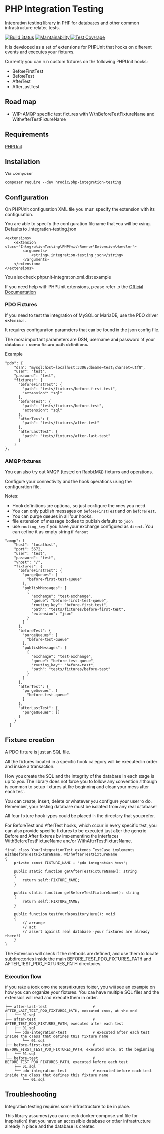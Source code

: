 # PHP Integration Testing

Integration testing library in PHP for databases and other common infrastructure related tests.

[![Build Status](https://travis-ci.com/hrodic/php-integration-testing.svg?branch=master)](https://travis-ci.com/hrodic/php-integration-testing)
[![Maintainability](https://api.codeclimate.com/v1/badges/dffdb42a04d9db1a9b89/maintainability)](https://codeclimate.com/github/hrodic/php-integration-testing/maintainability)
[![Test Coverage](https://api.codeclimate.com/v1/badges/dffdb42a04d9db1a9b89/test_coverage)](https://codeclimate.com/github/hrodic/php-integration-testing/test_coverage)

It is developed as a set of extensions for PHPUnit that hooks on different events and executes your fixtures.

Currently you can run custom fixtures on the following PHPUnit hooks:

* BeforeFirstTest
* BeforeTest
* AfterTest
* AfterLastTest

## Road map

* WIP: AMQP specific test fixtures with WithBeforeTestFixtureName and WithAfterTestFixtureName


## Requirements

[PHPUnit](https://phpunit.readthedocs.io/en/9.1)

## Installation

Via composer

```
composer require --dev hrodic/php-integration-testing
```

## Configuration

On PHPUnit configuration XML file you must specify the extension with its configuration.

You are able to specify the configuration filename that you will be using. Defaults to .integration-testing.json

```
<extensions>
    <extension class="IntegrationTesting\PHPUnit\Runner\Extension\Handler">
        <arguments>
            <string>.integration-testing.json</string>
        </arguments>
    </extension>
</extensions>
```

You also check phpunit-integration.xml.dist example

If you need help with PHPUnit extensions, please refer to the [Official Documentation](https://phpunit.readthedocs.io/en/9.1/configuration.html#the-extensions-element)

### PDO Fixtures

If you need to test the integration of MySQL or MariaDB, use the PDO driver extension.

It requires configuration parameters that can be found in the json config file.

The most important parameters are DSN, username and password of your database + some fixture path definitions.

Example: 
```
"pdo": {
    "dsn": "mysql:host=localhost:3306;dbname=test;charset=utf8",
    "user": "test",
    "password": "test",
    "fixtures": {
      "beforeFirstTest": {
        "path": "tests/fixtures/before-first-test",
        "extension": "sql"
      },
      "beforeTest": {
        "path": "tests/fixtures/before-test",
        "extension": "sql"
      },
      "afterTest": {
        "path": "tests/fixtures/after-test"
      },
      "afterLastTest": {
        "path": "tests/fixtures/after-last-test"
      }
    }
},
```

### AMQP fixtures

You can also try out AMQP (tested on RabbitMQ) fixtures and operations.

Configure your connectivity and the hook operations using the configuration file.

Notes:
* Hook definitions are optional, so just configure the ones you need.
* You can only publish messages on `beforeFirstTest` and on `beforeTest`.
* You can purge queues in all four hooks.
* file extension of message bodies to publish defaults to `json`
* use `routing_key` if you have your exchange configured as `direct`. You can define it as empty string if `fanout`

```
"amqp": {
    "host": "localhost",
    "port": 5672,
    "user": "test",
    "password": "test",
    "vhost": "/",
    "fixtures": {
      "beforeFirstTest": {
        "purgeQueues": [
          "before-first-test-queue"
        ],
        "publishMessages": [
          {
            "exchange": "test-exchange",
            "queue": "before-first-test-queue",
            "routing_key": "before-first-test",
            "path": "tests/fixtures/before-first-test",
            "extension": "json"
          }
        ]
      },
      "beforeTest": {
        "purgeQueues": [
          "before-test-queue"
        ],
        "publishMessages": [
          {
            "exchange": "test-exchange",
            "queue": "before-test-queue",
            "routing_key": "before-test",
            "path": "tests/fixtures/before-test"
          }
        ]
      },
      "afterTest": {
        "purgeQueues": [
          "before-test-queue"
        ]
      },
      "afterLastTest": {
        "purgeQueues": []
      }
    }
  }
```

## Fixture creation

A PDO fixture is just an SQL file. 

All the fixtures located in a specific hook category will be executed in order and inside a transaction.

How you create the SQL and the integrity of the database in each stage is up to you. The library does not force you
to follow any convention although is common to setup fixtures at the beginning and clean your mess after each test.

You can create, insert, delete or whatever you configure your user to do. Remember, your testing database must be isolated 
from any real database!

All four fixture hook types could be placed in the directory that you prefer.

For BeforeTest and AfterTest hooks, which occur in every specific test, you can also provide specific fixtures to be executed
just after the generic Before and After fixtures by implementing the interfaces WithBeforeTestFixtureName and/or WithAfterTestFixtureName.

```
final class YourIntegrationTest extends TestCase implements WithBeforeTestFixtureName, WithAfterTestFixtureName
{
    private const FIXTURE_NAME = 'pdo-integration-test';

    public static function getAfterTestFixtureName(): string
    {
        return self::FIXTURE_NAME;
    }

    public static function getBeforeTestFixtureName(): string
    {
        return self::FIXTURE_NAME;
    }

    public function testYourRepositoryHere(): void
    {
        // arrange
        // act
        // assert against real database (your fixtures are already there!)       
    }
}
```

The Extension will check if the methods are defined, and use them to locate subdirectories inside the main
BEFORE_TEST_PDO_FIXTURES_PATH and AFTER_TEST_PDO_FIXTURES_PATH directories.

### Execution flow

If you take a look onto the tests/fixtures folder, you will see an example on how you can organize your fixtures.
You can have multiple SQL files and the extension will read and execute them in order.

```
├── after-last-test                     # AFTER_LAST_TEST_PDO_FIXTURES_PATH, executed once, at the end
│   └── 01.sql
├── after-test                          # AFTER_TEST_PDO_FIXTURES_PATH, executed after each test
│   ├── 01.sql
│   └── pdo-integration-test            # executed after each test inside the class that defines this fixture name
│       └── 01.sql
├── before-first-test                   # BEFORE_FIRST_TEST_PDO_FIXTURES_PATH, executed once, at the beginning
│   └── 01.sql
└── before-test                         # BEFORE_TEST_PDO_FIXTURES_PATH, executed before each test
    ├── 01.sql
    └── pdo-integration-test            # executed before each test inside the class that defines this fixture name
        └── 01.sql
```

## Troubleshooting

Integration testing requires some infrastructure to be in place.

This library assumes (you can check docker-compose.yml file for inspiration) that you have an accessible database
or other infrastructure already in place and the database is created.
